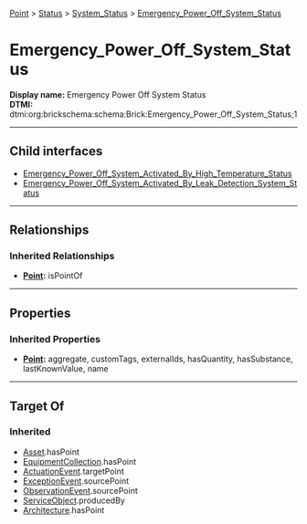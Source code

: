 [Point](../../../Point.md) > [Status](../../Status.md) > [System_Status](../System_Status.md) > [Emergency_Power_Off_System_Status](#)
# Emergency_Power_Off_System_Status

**Display name:** Emergency Power Off System Status<br />
**DTMI:** dtmi:org:brickschema:schema:Brick:Emergency_Power_Off_System_Status;1

---

## Child interfaces
* [Emergency_Power_Off_System_Activated_By_High_Temperature_Status](Emergency_Power_Off_System_Activated_By_High_Temperature_Status.md)
* [Emergency_Power_Off_System_Activated_By_Leak_Detection_System_Status](Emergency_Power_Off_System_Activated_By_Leak_Detection_System_Status.md)

---

## Relationships
### Inherited Relationships
* **[Point](../../../Point.md):** isPointOf

---

## Properties
### Inherited Properties
* **[Point](../../../Point.md):** aggregate, customTags, externalIds, hasQuantity, hasSubstance, lastKnownValue, name

---

## Target Of
### Inherited
* [Asset](../../../../Asset/Asset.md).hasPoint
* [EquipmentCollection](../../../../Collection/AssetCollection/EquipmentCollection/EquipmentCollection.md).hasPoint
* [ActuationEvent](../../../../Event/PointEvent/ActuationEvent.md).targetPoint
* [ExceptionEvent](../../../../Event/PointEvent/ExceptionEvent.md).sourcePoint
* [ObservationEvent](../../../../Event/PointEvent/ObservationEvent.md).sourcePoint
* [ServiceObject](../../../../Information/ServiceObject/ServiceObject.md).producedBy
* [Architecture](../../../../Space/Architecture/Architecture.md).hasPoint
